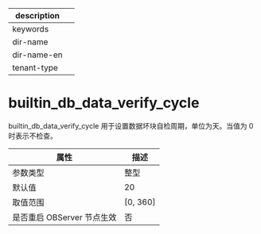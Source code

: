 |description||
|---|---|
|keywords||
|dir-name||
|dir-name-en||
|tenant-type||

# builtin_db_data_verify_cycle 


builtin_db_data_verify_cycle 用于设置数据坏块自检周期，单位为天。当值为 0 时表示不检查。


|      **属性**      |   **描述**   |
|------------------|------------|
| 参数类型             | 整型         |
| 默认值              | 20         |
| 取值范围             | \[0, 360\] |
| 是否重启 OBServer 节点生效 | 否          |



